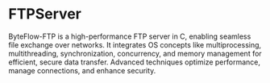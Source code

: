 # FTPServer
ByteFlow-FTP is a high-performance FTP server in C, enabling seamless file exchange over networks. It integrates OS concepts like multiprocessing, multithreading, synchronization, concurrency, and memory management for efficient, secure data transfer. Advanced techniques optimize performance, manage connections, and enhance security.
